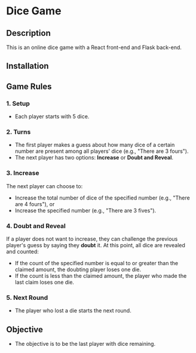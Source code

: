 # Dice Game

## Description

This is an online dice game with a React front-end and Flask back-end.

## Installation



## Game Rules

### 1. Setup
- Each player starts with 5 dice.
  
### 2. Turns
- The first player makes a guess about how many dice of a certain number are present among all players' dice (e.g., "There are 3 fours").
- The next player has two options: **Increase** or **Doubt and Reveal**.

### 3. Increase
The next player can choose to:
- Increase the total number of dice of the specified number (e.g., "There are 4 fours"), or
- Increase the specified number (e.g., "There are 3 fives").

### 4. Doubt and Reveal
If a player does not want to increase, they can challenge the previous player's guess by saying they **doubt** it. At this point, all dice are revealed and counted:
- If the count of the specified number is equal to or greater than the claimed amount, the doubting player loses one die.
- If the count is less than the claimed amount, the player who made the last claim loses one die.

### 5. Next Round
- The player who lost a die starts the next round.

## Objective
- The objective is to be the last player with dice remaining.
